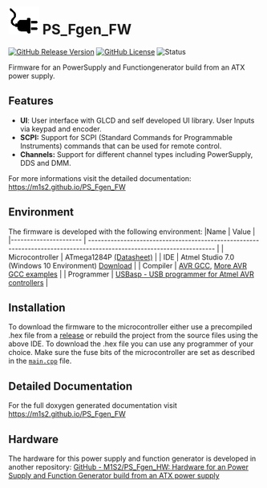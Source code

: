 
# ![Logo](logo.png) PS_Fgen_FW

[![GitHub Release Version](https://img.shields.io/github/v/release/M1S2/PS_Fgen_FW)](https://github.com/M1S2/PS_Fgen_FW/releases/latest)
[![GitHub License](https://img.shields.io/github/license/M1S2/PS_Fgen_FW)](LICENSE.md)
![Status](https://img.shields.io/badge/status-Development-blue)

Firmware for an PowerSupply and Functiongenerator build from an ATX power supply.

## Features
- **UI**: User interface with GLCD and self developed UI library. User Inputs via keypad and encoder.
- **SCPI:** Support for SCPI (Standard Commands for Programmable Instruments) commands that can be used for remote control.
- **Channels:** Support for different channel types including PowerSupply, DDS and DMM.

For more informations visit the detailed documentation: https://m1s2.github.io/PS_Fgen_FW

## Environment
The firmware is developed with the following environment:
|Name			| Value															|
|----------------------	| ---------------------------------------------------------------------------------------------------------------------	|
| Microcontroller	| ATmega1284P	[(Datasheet)](http://ww1.microchip.com/downloads/en/DeviceDoc/Atmel-42719-ATmega1284P_Datasheet.pdf)	|
| IDE			| Atmel Studio 7.0 (Windows 10 Environment)	[Download](https://atmel-studio.software.informer.com/)			|
| Compiler		| [AVR GCC](https://gcc.gnu.org/wiki/avr-gcc), [More AVR GCC examples](https://rn-wissen.de/wiki/index.php/Avr-gcc)	|
| Programmer		| [USBasp - USB programmer for Atmel AVR controllers](https://www.fischl.de/usbasp/)					|

## Installation
To download the firmware to the microcontroller either use a precompiled .hex file from a [release](https://github.com/M1S2/PS_Fgen_FW/releases/latest) or rebuild the project from the source files using the above IDE.
To download the .hex file you can use any programmer of your choice.
Make sure the fuse bits of the microcontroller are set as described in the [``main.cpp``](PS_Fgen_FW/main.cpp) file.

## Detailed Documentation
For the full doxygen generated documentation visit https://m1s2.github.io/PS_Fgen_FW

## Hardware
The hardware for this power supply and function generator is developed in another repository:
[GitHub - M1S2/PS_Fgen_HW: Hardware for an Power Supply and Function Generator build from an ATX power supply](https://github.com/M1S2/PS_Fgen_HW)